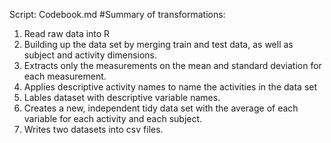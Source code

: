 Script: Codebook.md
#Summary of transformations:

1. Read raw data into R
2. Building up the data set by merging train and test data, as well as subject and activity dimensions.
3. Extracts only the measurements on the mean and standard deviation for each measurement.
4. Applies descriptive activity names to name the activities in the data set
5. Lables dataset with descriptive variable names.
6. Creates a new, independent tidy data set with the average of each variable for each activity and each subject.
7. Writes two datasets into csv files.